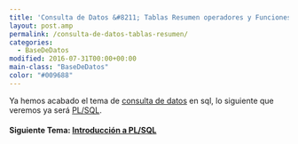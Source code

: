 ```yaml
---
title: 'Consulta de Datos &#8211; Tablas Resumen operadores y Funciones Oracle'
layout: post.amp
permalink: /consulta-de-datos-tablas-resumen/
categories:
  - BaseDeDatos
modified: 2016-07-31T00:00+00:00
main-class: "BaseDeDatos"
color: "#009688"
---
```


Ya hemos acabado el tema de [consulta de datos][1] en sql, lo siguiente que veremos ya será [PL/SQL][2].

#### Siguiente Tema: [Introducción a PL/SQL][2]


 [1]: http://bashyc.blogspot.com/p/bases-de-datos.html
 [2]: https://elbauldelprogramador.com/introduccion-plsql/

